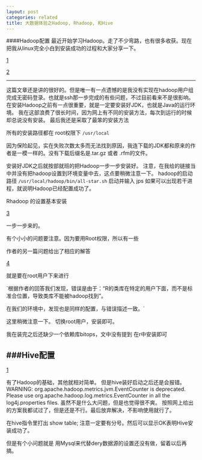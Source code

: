 ```yaml
---
layout: post
categories: related
title: 大数据体验之Hadoop, Rhadoop, 和Hive
---
```


####Hadoop配置
最近开始学习Hadoop。走了不少弯路，也有很多收获。现在把我从linux完全小白到安装成功的过程和大家分享一下。

[1](http://weixiaolu.iteye.com/blog/1401931)

[2](http://weixiaolu.iteye.com/blog/1401786)

---
这篇文章还是讲的很好的。但是唯一有一点遗憾的是我没有实现在hadoop用户组完成无密码登录。也就是ssh那一步完成的有些问题，不过目前看来不是很影响。
在安装Hadoop之前有一点很重要，就是一定要安装好JDK，也就是Java的运行环境。
我在这部浪费了很长时间，因为网上有不同的安装方法，每次到运行的时候却总说没有安装。
最后我还是采取了最笨的安装方法


所有的安装路径都在 root权限下
	`/usr/local`

因为保险起见，实在失败次数太多而无法找到原因，我连下载的JDK都和原来的作者是一模一样的。没有下载后缀名是.tar.gz 或者 .rfm的文件。

安装好JDK之后就按部就班的把Hadoop一步一步安装好。
注意，在我给的链接当中并没有把hadoop设置到环境变量中去，这点要稍微注意一下。
hadoop的启动路径 `/usr/local/hadoop/bin/all-star.sh`
启动并输入 jps 如果可以出现若干进程，就说明Hadoop已经配置成功了。


Rhadoop 的设置基本安装

[3](http://cos.name/2013/03/rhadoop2-rhadoop/)

一步一步来的。

有个小小的问题要注意。因为要用Root权限，所以有一些

作者的另一篇问题给出了相应的解答

[4](http://blog.fens.me/category/r-lang/)

就是要在root用户下来进行

`根据作者的回答我们发现，错误是由于：“R的类库在特定的用户下面，而不是标准合位置，导致类库不能被hadoop找到”。

在我们的环境中，发现也是同样的配置，与错误描述一致。`

这里稍微注意一下。
切换root用户，安装即可。

我在装完之后还缺少一个依赖库bitops，文中没有提到
在r中安装即可


###Hive配置
---
[1](http://blog.csdn.net/gudaoqianfu/article/details/7319287)

有了Hadoop的基础，其他就相对简单。
但是hive装好启动之后还是会报错。
WARNING: org.apache.hadoop.metrics.jvm.EventCounter is deprecated. Please use org.apache.hadoop.log.metrics.EventCounter in all the log4j.properties files.
虽然不是什么大问题，但是也觉得很不爽。
按照网上给出的方案我都试过了，但是还是不行。最后放弃解决，不影响使用就行了。

在hive指令里打出 show table;
注意一定要有分号。然后可以显示OK表明Hive安装成功了。

但是有个小问题就是
用Mysql来代替dery数据源的设置还没有做，留着以后再搞。







